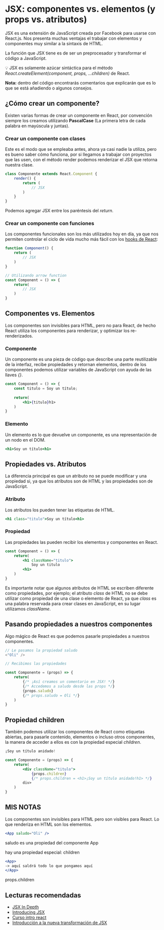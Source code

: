 
# JSX: componentes vs. elementos (y props vs. atributos)

JSX es una extensión de JavaScript creada por Facebook para usarse con React.js. Nos presenta muchas ventajas el trabajar con elementos y componentes muy similar a la sintaxis de HTML.

La función que JSX tiene es de ser un preprocesador y transformar el código a JavaScript.

💡 JSX es solamente azúcar sintáctica para el método *React.createElement(component, props, ...children)* de React.

**Nota:** dentro del código encontrarás comentarios que explicarán que es lo que se está añadiendo o algunos consejos.

## ¿Cómo crear un componente?

Existen varias formas de crear un componente en React, por convención siempre los creamos utilizando **PascalCase** (La primera letra de cada palabra en mayúscula y juntas).

### Crear un componente con clases

Este es el modo que se empleaba antes, ahora ya casi nadie la utiliza, pero es bueno saber cómo funciona, por si llegamos a trabajar con proyectos que las usen, con el método render podemos renderizar el JSX que retorna nuestra clase.

```jsx
class Componente extends React.Component {
	render() {
		return (
		    // JSX
		)
	}
}
```

Podemos agregar JSX entre los paréntesis del *return*.

### Crear un componente con funciones

Los componentes funcionales son los más utilizados hoy en día, ya que nos permiten controlar el ciclo de vida mucho más fácil con los [hooks de React](https://platzi.com/cursos/react-hooks/):

```jsx
function Component() {
    return (
        // JSX
    )
} 

// Utilizando arrow function
const Component = () => {
    return(
        // JSX
    )
}
```

## Componentes vs. Elementos

Los componentes son invisibles para HTML, pero no para React, de hecho React utiliza los componentes para renderizar, y optimizar los re-renderizados.

### Componente

Un componente es una pieza de código que describe una parte reutilizable de la interfaz, recibe propiedades y retornan elementos, dentro de los componentes podemos utilizar variables de JavaScript con ayuda de las llaves *{}*.

```jsx
const Component = () => {
    const titulo = Soy un título;
    
    return(
        <h1>{titulo}h1>
    )
}
```

### Elemento

Un elemento es lo que devuelve un componente, es una representación de un nodo en el DOM.

```jsx
<h1>Soy un título<h1>
```

## Propiedades vs. Atributos

La diferencia principal es que un atributo no se puede modificar y una propiedad si, ya que los atributos son de HTML y las propiedades son de JavaScript.

### Atributo

Los atributos los pueden tener las etiquetas de HTML.

```jsx
<h1 class="titulo">Soy un título<h1>
```

### Propiedad

Las propiedades las pueden recibir los elementos y componentes en React.

```jsx
const Component = () => {
    return(
        <h1 className="titulo">
            Soy un titulo
        <h1>
    )
}
```

Es importante notar que algunos atributos de HTML se escriben diferente como propiedades, por ejemplo; el atributo *class* de HTML no se debe utilizar como propiedad de una clase o elemento de React, ya que *class* es una palabra reservada para crear clases en JavaScript, en su lugar utilizamos *className*.

## Pasando propiedades a nuestros componentes

Algo mágico de React es que podemos pasarle propiedades a nuestros componentes.

```jsx
// Le pasamos la propiedad saludo
<"Oli" />
```

```jsx
// Recibimos las propiedades

const Componente = (props) => {
    return(
        {/* ¡Así creamos un comentario en JSX! */}
        {/* Accedemos a saludo desde las props */}
        {props.saludo} 
        {/* props.saludo = Oli */}
    )
}
```

## Propiedad children

También podemos utilizar los componentes de React como etiquetas abiertas, para pasarle contenido, elementos o incluso otros componentes, la manera de acceder a ellos es con la propiedad especial *children*.

```jsx
¡Soy un título anidado!
```

```jsx
const Componente = (props) => {
    return(
        <div className="titulo">
            {props.children}
            {/* props.children = <h1>¡Soy un título anidado!h1> */}
        div>
    )
}

```

## MIS NOTAS

Los componentes son invisibles para HTML pero son visibles para React. Lo que renderiza en HTML son los elementos.

```jsx
<App saludo="Oli" />
```
saludo es una propiedad del componente App

hay una propiedad especial: children

```jsx
<App>
-> aquí saldrá todo lo que pongamos aquí
</App>
```

props.children

## Lecturas recomendadas

- [JSX In Depth](https://reactjs.org/docs/jsx-in-depth.html)
- [Introducing JSX](https://reactjs.org/docs/introducing-jsx.html)
- [Curso intro react](https://github.com/platzi/curso-intro-react/tree/1dbecf33188913424ec8d85784f1860ac047898c)
- [Introducción a la nueva transformación de JSX](https://es.reactjs.org/blog/2020/09/22/introducing-the-new-jsx-transform.html)